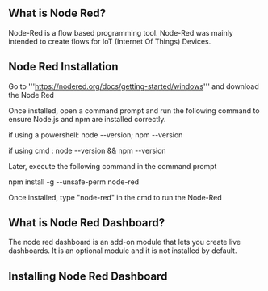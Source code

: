 ## What is Node Red?

Node-Red is a flow based programming tool. Node-Red was mainly intended to create flows for IoT (Internet Of Things) Devices. 

## Node Red Installation

 Go to '''https://nodered.org/docs/getting-started/windows''' and download the Node Red
 
 Once installed, open a command prompt and run the following command to ensure Node.js and npm are installed correctly.
 
 if using a powershell:  node --version; npm --version
 
 if using cmd : node --version && npm --version
 
 Later, execute the following command in the command prompt
 
 npm install -g --unsafe-perm node-red
 
 Once installed, type "node-red" in the cmd to run the Node-Red

## What is Node Red Dashboard?

The node red dashboard is an add-on module that lets you create live dashboards. It is an optional module and it is not installed by default.

## Installing Node Red Dashboard

